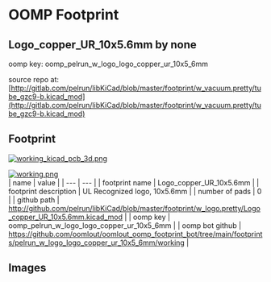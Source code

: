 # OOMP Footprint  
## Logo_copper_UR_10x5.6mm  by none  
  
oomp key: oomp_pelrun_w_logo_logo_copper_ur_10x5_6mm  
  
source repo at: [http://gitlab.com/pelrun/libKiCad/blob/master/footprint/w_vacuum.pretty/tube_gzc9-b.kicad_mod](http://gitlab.com/pelrun/libKiCad/blob/master/footprint/w_vacuum.pretty/tube_gzc9-b.kicad_mod)  
## Footprint  
  
[![working_kicad_pcb_3d.png](working_kicad_pcb_3d_600.png)](working_kicad_pcb_3d.png)  
  
[![working.png](working_600.png)](working.png)  
| name | value | 
| --- | --- | 
| footprint name | Logo_copper_UR_10x5.6mm | 
| footprint description | UL Recognized logo, 10x5.6mm | 
| number of pads | 0 | 
| github path | http://github.com/pelrun/libKiCad/blob/master/footprint/w_logo.pretty/Logo_copper_UR_10x5.6mm.kicad_mod | 
| oomp key | oomp_pelrun_w_logo_logo_copper_ur_10x5_6mm | 
| oomp bot github | https://github.com/oomlout/oomlout_oomp_footprint_bot/tree/main/footprints/pelrun_w_logo_logo_copper_ur_10x5_6mm/working | 
## Images  
